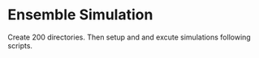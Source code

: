 # Ensemble Simulation

Create 200 directories. Then setup and and excute simulations following scripts. 

